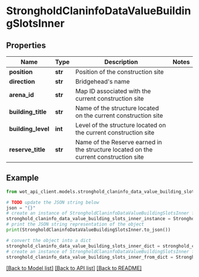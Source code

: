 # StrongholdClaninfoDataValueBuildingSlotsInner


## Properties

Name | Type | Description | Notes
------------ | ------------- | ------------- | -------------
**position** | **str** | Position of the construction site | 
**direction** | **str** | Bridgehead&#39;s name | 
**arena_id** | **str** | Map ID associated with the current construction site | 
**building_title** | **str** | Name of the structure located on the current construction site | 
**building_level** | **int** | Level of the structure located on the current construction site | 
**reserve_title** | **str** | Name of the Reserve earned in the structure located on the current construction site | 

## Example

```python
from wot_api_client.models.stronghold_claninfo_data_value_building_slots_inner import StrongholdClaninfoDataValueBuildingSlotsInner

# TODO update the JSON string below
json = "{}"
# create an instance of StrongholdClaninfoDataValueBuildingSlotsInner from a JSON string
stronghold_claninfo_data_value_building_slots_inner_instance = StrongholdClaninfoDataValueBuildingSlotsInner.from_json(json)
# print the JSON string representation of the object
print(StrongholdClaninfoDataValueBuildingSlotsInner.to_json())

# convert the object into a dict
stronghold_claninfo_data_value_building_slots_inner_dict = stronghold_claninfo_data_value_building_slots_inner_instance.to_dict()
# create an instance of StrongholdClaninfoDataValueBuildingSlotsInner from a dict
stronghold_claninfo_data_value_building_slots_inner_from_dict = StrongholdClaninfoDataValueBuildingSlotsInner.from_dict(stronghold_claninfo_data_value_building_slots_inner_dict)
```
[[Back to Model list]](../README.md#documentation-for-models) [[Back to API list]](../README.md#documentation-for-api-endpoints) [[Back to README]](../README.md)


